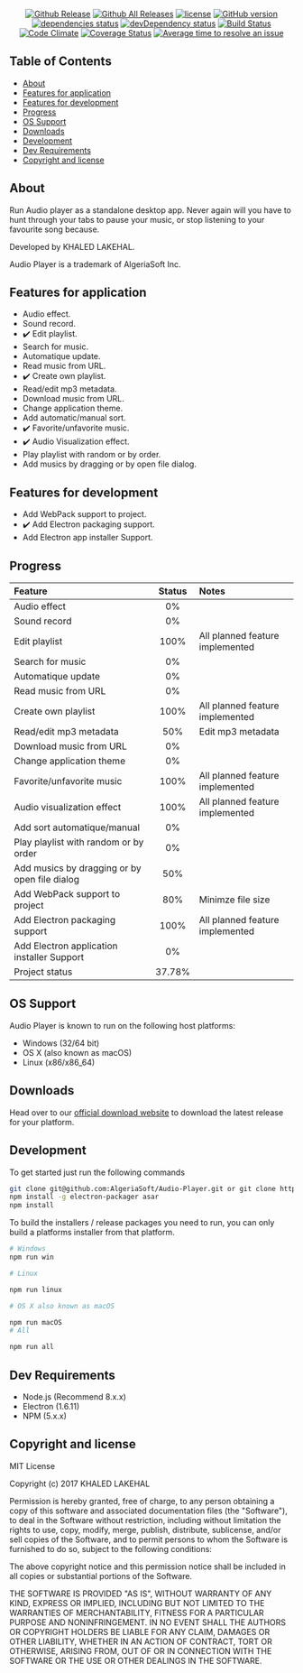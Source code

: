 <p align="center">
    <a href="https://github.com/AlgeriaSoft/Audio-Player/releases"><img src="https://img.shields.io/github/release/AlgeriaSoft/Audio-Player.svg" alt="Github Release" /></a>
    <a href=""><img src="https://img.shields.io/github/downloads/AlgeriaSoft/Audio-Player/total.svg" alt="Github All Releases" /></a>
    <a href="https://github.com/AlgeriaSoft/Audio-Player/blob/master/LICENSE"><img src="https://img.shields.io/github/license/mashape/apistatus.svg" alt="license" /></a>
    <a href="https://badge.fury.io/gh/AlgeriaSoft%2FAudio-Player"><img src="https://badge.fury.io/gh/AlgeriaSoft%2FAudio-Player.svg" alt="GitHub version" /></a>
    <a href="https://david-dm.org/AlgeriaSoft/Audio-Player"><img src="https://david-dm.org/AlgeriaSoft/Audio-Player/status.svg" alt="dependencies status" /></a>
    <a href="https://david-dm.org/AlgeriaSoft/Audio-Player#info=devDependencies"><img src="https://david-dm.org/AlgeriaSoft/Audio-Player/dev-status.svg" alt="devDependency status" /></a>
    <a href="https://travis-ci.org/AlgeriaSoft/Audio-Player"><img src="https://travis-ci.org/AlgeriaSoft/Audio-Player.svg?branch=master" alt="Build Status" /></a>
    <a href="https://codeclimate.com/github/AlgeriaSoft/Audio-Player"><img src="https://codeclimate.com/github/AlgeriaSoft/Audio-Player/badges/gpa.svg" alt="Code Climate" /></a>
    <a href="https://coveralls.io/github/AlgeriaSoft/Audio-Player?branch=master"><img src="https://coveralls.io/repos/github/AlgeriaSoft/Audio-Player/badge.svg?branch=master" alt="Coverage Status" /></a>
    <a href="http://isitmaintained.com/project/AlgeriaSoft/Audio-Player" title="Average time to resolve an issue"><img src="http://isitmaintained.com/badge/resolution/AlgeriaSoft/Audio-Player.svg" alt="Average time to resolve an issue" /></a>
</p>

## Table of Contents

- [About](#about)
- [Features for application](#features-for-application)
- [Features for development](#features-for-development)
- [Progress](#progress)
- [OS Support](#os-support)
- [Downloads](#downloads)
- [Development](#development)
- [Dev Requirements](#dev-requirements)
- [Copyright and license](#copyright-and-license)


## About

Run Audio player as a standalone desktop app. Never again will you have to hunt through your tabs to pause your music, or stop listening to your favourite song because.

Developed by KHALED LAKEHAL.

Audio Player is a trademark of AlgeriaSoft Inc.

## Features for application

- Audio effect.
- Sound record.
- :heavy_check_mark: Edit playlist.
- Search for music.
- Automatique update.
- Read music from URL.
- :heavy_check_mark: Create own playlist.
- Read/edit mp3 metadata.
- Download music from URL.
- Change application theme.
- Add automatic/manual sort.
- :heavy_check_mark: Favorite/unfavorite music.
- :heavy_check_mark: Audio Visualization effect.
- Play playlist with random or by order.
- Add musics by dragging or by open file dialog.

## Features for development

- Add WebPack support to project.
- :heavy_check_mark: Add Electron packaging support.
- Add Electron app installer Support.

## Progress

| Feature                                                 | Status        | Notes                             |
|:--------------------------------------------------------|:-------------:|:----------------------------------|
| Audio effect                                            | 0%            |                                   |
| Sound record                                            | 0%            |                                   |
| Edit playlist                                           | 100%          | All planned feature implemented   |
| Search for music                                        | 0%            |                                   |
| Automatique update                                      | 0%            |                                   |
| Read music from URL                                     | 0%            |                                   |
| Create own playlist                                     | 100%          | All planned feature implemented   |
| Read/edit mp3 metadata                                  | 50%           | Edit mp3 metadata                 |
| Download music from URL                                 | 0%            |                                   |                               
| Change application theme                                | 0%            |                                   |
| Favorite/unfavorite music                               | 100%          | All planned feature implemented   |
| Audio visualization effect                              | 100%          | All planned feature implemented   |
| Add sort automatique/manual                             | 0%            |                                   |
| Play playlist with random or by order                   | 0%            |                                   |
| Add musics by dragging or by open file dialog           | 50%           |                                   |
| Add WebPack support to project                          | 80%           | Minimze file size                 |
| Add Electron packaging support                          | 100%          | All planned feature implemented   |
| Add Electron application installer Support              | 0%            |                                   |
| Project status                                          | 37.78%        |                                   |
  

## OS Support

Audio Player is known to run on the following host platforms:

- Windows (32/64 bit)
- OS X (also known as macOS)
- Linux (x86/x86_64)

## Downloads

Head over to our [official download website](https://algeriasoft.github.io/Website/audio-player/download.html) to download the latest release for your platform.

## Development

To get started just run the following commands


```bash
git clone git@github.com:AlgeriaSoft/Audio-Player.git or git clone https://github.com/AlgeriaSoft/Audio-Player.git
npm install -g electron-packager asar
npm install
```


To build the installers / release packages you need to run, you can only build a platforms installer from that platform.


```bash 
# Windows
npm run win

# Linux

npm run linux

# OS X also known as macOS

npm run macOS
# All

npm run all

```

## Dev Requirements

- Node.js (Recommend 8.x.x)
- Electron (1.6.11)
- NPM (5.x.x)

## Copyright and license

MIT License

Copyright (c) 2017 KHALED LAKEHAL

Permission is hereby granted, free of charge, to any person obtaining a copy
of this software and associated documentation files (the "Software"), to deal
in the Software without restriction, including without limitation the rights
to use, copy, modify, merge, publish, distribute, sublicense, and/or sell
copies of the Software, and to permit persons to whom the Software is
furnished to do so, subject to the following conditions:

The above copyright notice and this permission notice shall be included in all
copies or substantial portions of the Software.

THE SOFTWARE IS PROVIDED "AS IS", WITHOUT WARRANTY OF ANY KIND, EXPRESS OR
IMPLIED, INCLUDING BUT NOT LIMITED TO THE WARRANTIES OF MERCHANTABILITY,
FITNESS FOR A PARTICULAR PURPOSE AND NONINFRINGEMENT. IN NO EVENT SHALL THE
AUTHORS OR COPYRIGHT HOLDERS BE LIABLE FOR ANY CLAIM, DAMAGES OR OTHER
LIABILITY, WHETHER IN AN ACTION OF CONTRACT, TORT OR OTHERWISE, ARISING FROM,
OUT OF OR IN CONNECTION WITH THE SOFTWARE OR THE USE OR OTHER DEALINGS IN THE
SOFTWARE.
